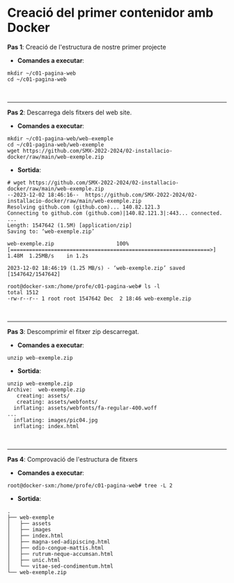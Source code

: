 # Creació del primer contenidor amb Docker

**Pas 1**: Creació de l'estructura de nostre primer projecte

* **Comandes a executar**:

```
mkdir ~/c01-pagina-web
cd ~/c01-pagina-web
```

<br><hr>

**Pas 2**: Descarrega dels fitxers del web site.

* **Comandes a executar**:

```
mkdir ~/c01-pagina-web/web-exemple
cd ~/c01-pagina-web/web-exemple
wget https://github.com/SMX-2022-2024/02-installacio-docker/raw/main/web-exemple.zip
```

* **Sortida**:

```
# wget https://github.com/SMX-2022-2024/02-installacio-docker/raw/main/web-exemple.zip
--2023-12-02 18:46:16--  https://github.com/SMX-2022-2024/02-installacio-docker/raw/main/web-exemple.zip
Resolving github.com (github.com)... 140.82.121.3
Connecting to github.com (github.com)|140.82.121.3|:443... connected.
...
Length: 1547642 (1.5M) [application/zip]
Saving to: ‘web-exemple.zip’

web-exemple.zip                    100%[================================================================>]   1.48M  1.25MB/s    in 1.2s    

2023-12-02 18:46:19 (1.25 MB/s) - ‘web-exemple.zip’ saved [1547642/1547642]

root@docker-sxm:/home/profe/c01-pagina-web# ls -l
total 1512
-rw-r--r-- 1 root root 1547642 Dec  2 18:46 web-exemple.zip
```

<br><hr>

**Pas 3**: Descomprimir el fitxer zip descarregat.

* **Comandes a executar**:

```
unzip web-exemple.zip
```

* **Sortida**:

```
unzip web-exemple.zip
Archive:  web-exemple.zip
   creating: assets/
   creating: assets/webfonts/
  inflating: assets/webfonts/fa-regular-400.woff 
...
  inflating: images/pic04.jpg        
  inflating: index.html
```

<br><hr>

**Pas 4**: Comprovació de l'estructura de fitxers

* **Comandes a executar**:

```
root@docker-sxm:/home/profe/c01-pagina-web# tree -L 2
```

* **Sortida**:

```
.
├── web-exemple
│   ├── assets
│   ├── images
│   ├── index.html
│   ├── magna-sed-adipiscing.html
│   ├── odio-congue-mattis.html
│   ├── rutrum-neque-accumsan.html
│   ├── unic.html
│   └── vitae-sed-condimentum.html
└── web-exemple.zip
```

